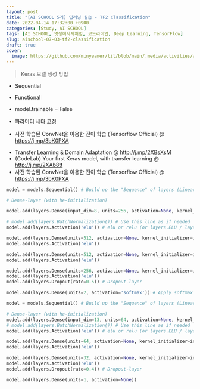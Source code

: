 ```yaml
---
layout: post
title: "[AI SCHOOL 5기] 딥러닝 실습 - TF2 Classification"
date: 2022-04-14 17:32:00 +0900
categories: [Study, AI SCHOOL]
tags: [AI SCHOOL, 멋쟁이사자처럼, 코드라이언, Deep Learning, TensorFlow]
slug: aischool-07-03-tf2-classification
draft: true
cover:
  image: https://github.com/minyeamer/til/blob/main/.media/activities/ai-school/cover.png?raw=true
---
```


> Keras 모델 생성 방법
- Sequential
- Functional

- model.trainable = False
- 파라미터 세타 고정

- 사전 학습된 ConvNet을 이용한 전이 학습 (Tensorflow Official) @ https://j.mp/3bK0PXA

* Transfer Learning & Domain Adaptation @ http://j.mp/2XBsXsM
* (CodeLab) Your first Keras model, with transfer learning @ http://j.mp/2XAb8tt
* 사전 학습된 ConvNet을 이용한 전이 학습 (Tensorflow Official) @ https://j.mp/3bK0PXA

```python
model = models.Sequential() # Build up the "Sequence" of layers (Linear stack of layers)

# Dense-layer (with he-initialization)

model.add(layers.Dense(input_dim=8, units=256, activation=None, kernel_initializer=initializers.he_uniform())) # he-uniform initialization

# model.add(layers.BatchNormalization()) # Use this line as if needed
model.add(layers.Activation('elu')) # elu or relu (or layers.ELU / layers.LeakyReLU)

model.add(layers.Dense(units=512, activation=None, kernel_initializer=initializers.he_uniform())) 
model.add(layers.Activation('elu')) 

model.add(layers.Dense(units=512, activation=None, kernel_initializer=initializers.he_uniform())) 
model.add(layers.Activation('elu'))

model.add(layers.Dense(units=256, activation=None, kernel_initializer=initializers.he_uniform())) 
model.add(layers.Activation('elu')) 
model.add(layers.Dropout(rate=0.5)) # Dropout-layer

model.add(layers.Dense(units=2, activation='softmax')) # Apply softmax function on model's output
```

```python
model = models.Sequential() # Build up the "Sequence" of layers (Linear stack of layers)

# Dense-layer (with he-initialization)
model.add(layers.Dense(input_dim=13, units=64, activation=None, kernel_initializer=initializers.he_uniform())) # he-uniform initialization
# model.add(layers.BatchNormalization()) # Use this line as if needed
model.add(layers.Activation('elu')) # elu or relu (or layers.ELU / layers.LeakyReLU)

model.add(layers.Dense(units=64, activation=None, kernel_initializer=initializers.he_uniform())) 
model.add(layers.Activation('elu'))

model.add(layers.Dense(units=32, activation=None, kernel_initializer=initializers.he_uniform())) 
model.add(layers.Activation('elu'))
model.add(layers.Dropout(rate=0.4)) # Dropout-layer

model.add(layers.Dense(units=1, activation=None))
```
